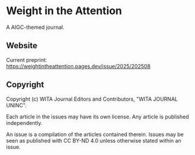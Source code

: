 # Weight in the Attention

A AIGC-themed journal.



## Website

Current preprint: https://weightintheattention.pages.dev/issue/2025/202508




## Copyright

Copyright (c) WITA Journal Editors and Contributors, "WITA JOURNAL UNINC".

Each article in the issues may have its own license.
Any article is published independently.

An issue is a compilation of the articles contained therein.
Issues may be seen as published with CC BY-ND 4.0 unless otherwise stated within an issue.

